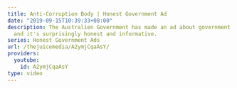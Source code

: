 ```yaml
---
title: Anti-Corruption Body | Honest Government Ad
date: "2019-09-15T10:39:33+08:00"
description: The Australien Government has made an ad about government corruption,
  and it's surprisingly honest and informative.
series: Honest Government Ads
url: /thejuicemedia/A2ymjCqaAsY/
providers:
  youtube:
    id: A2ymjCqaAsY
type: video
---
```

